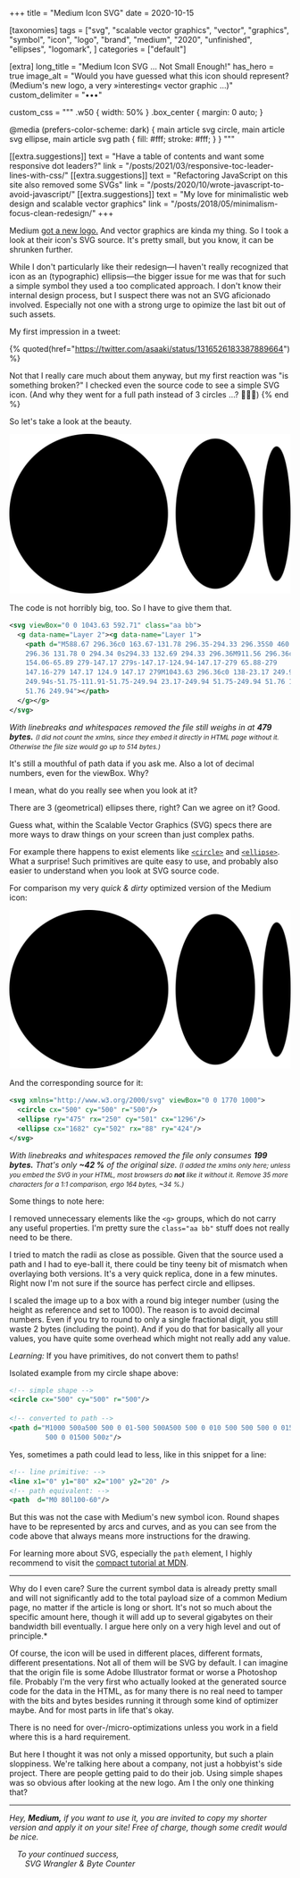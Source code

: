 +++
title = "Medium Icon SVG"
date = 2020-10-15

[taxonomies]
tags = ["svg", "scalable vector graphics", "vector", "graphics", "symbol", "icon", "logo", "brand", "medium", "2020", "unfinished", "ellipses", "logomark", ]
categories = ["default"]

[extra]
long_title = "Medium Icon SVG … Not Small Enough!"
has_hero = true
image_alt = "Would you have guessed what this icon should represent? (Medium's new logo, a very »interesting« vector graphic …)"
custom_delimiter = "•••"

custom_css = """
.w50 { width: 50% }
.box_center { margin: 0 auto; }

@media (prefers-color-scheme: dark) {
  main article svg circle,
  main article svg ellipse,
  main article svg path { fill: #fff; stroke: #fff; }
}
"""

[[extra.suggestions]]
text = "Have a table of contents and want some responsive dot leaders?"
link = "/posts/2021/03/responsive-toc-leader-lines-with-css/"
[[extra.suggestions]]
text = "Refactoring JavaScript on this site also removed some SVGs"
link = "/posts/2020/10/wrote-javascript-to-avoid-javascript/"
[[extra.suggestions]]
text = "My love for minimalistic web design and scalable vector graphics"
link = "/posts/2018/05/minimalism-focus-clean-redesign/"
+++

Medium [got a new logo.][m-new] And vector graphics are kinda my thing. So I took a look at their icon's SVG source. It's pretty small, but you know, it can be shrunken further.

<!-- more -->

While I don't particularly like their redesign—I haven't really recognized that icon as an (typographic) ellipsis—the bigger issue for me was that for such a simple symbol they used a too complicated approach. I don't know their internal design process, but I suspect there was not an SVG aficionado involved. Especially not one with a strong urge to opimize the last bit out of such assets.

My first impression in a tweet:

{% quoted(href="https://twitter.com/asaaki/status/1316526183387889664") %}
<p>Not that I really care much about them anyway, but my first reaction was "is something broken?" I checked even the source code to see a simple SVG icon. (And why they went for a full path instead of 3 circles …? 🤷🏻‍♂️)
{% end %}

So let's take a look at the beauty.

<div class="w50 box_center">

![Medium's new symbol icon (vector graphic / SVG)](./medium.icon.sanitized.svg)

</div>

The code is not horribly big, too. So I have to give them that.

```xml
<svg viewBox="0 0 1043.63 592.71" class="aa bb">
  <g data-name="Layer 2"><g data-name="Layer 1">
    <path d="M588.67 296.36c0 163.67-131.78 296.35-294.33 296.35S0 460 0
    296.36 131.78 0 294.34 0s294.33 132.69 294.33 296.36M911.56 296.36c0
    154.06-65.89 279-147.17 279s-147.17-124.94-147.17-279 65.88-279
    147.16-279 147.17 124.9 147.17 279M1043.63 296.36c0 138-23.17 249.94-51.76
    249.94s-51.75-111.91-51.75-249.94 23.17-249.94 51.75-249.94 51.76 111.9
    51.76 249.94"></path>
  </g></g>
</svg>
```

_With linebreaks and whitespaces removed the file still weighs in at **479 bytes.** <small>(I did not count the xmlns, since they embed it directly in HTML page without it. Otherwise the file size would go up to 514 bytes.)</small>_

It's still a mouthful of path data if you ask me. Also a lot of decimal numbers, even for the viewBox. Why?

I mean, what do you really see when you look at it?

There are 3 (geometrical) ellipses there, right? Can we agree on it? Good.

Guess what, within the Scalable Vector Graphics (SVG) specs there are more ways to draw things on your screen than just complex paths.

For example there happens to exist elements like [`<circle>`][circle] and [`<ellipse>`][ellipse]. What a surprise! Such primitives are quite easy to use, and probably also easier to understand when you look at SVG source code.

For comparison my very _quick & dirty_ optimized version of the Medium icon:

<div class="w50 box_center">

![Medium's new icon made out of primitive elements](./medium.icon.ellipses.svg)

</div>

And the corresponding source for it:

```xml
<svg xmlns="http://www.w3.org/2000/svg" viewBox="0 0 1770 1000">
  <circle cx="500" cy="500" r="500"/>
  <ellipse ry="475" rx="250" cy="501" cx="1296"/>
  <ellipse cx="1682" cy="502" rx="88" ry="424"/>
</svg>
```

_With linebreaks and whitespaces removed the file only consumes **199 bytes.** That's only **~42 %** of the original size. <small>(I added the xmlns only here; unless you embed the SVG in your HTML, most browsers do **not** like it without it. Remove 35 more characters for a 1:1 comparison, ergo 164 bytes, ~34 %.)</small>_

Some things to note here:

I removed unnecessary elements like the `<g>` groups, which do not carry any useful properties. I'm pretty sure the `class="aa bb"` stuff does not really need to be there.

I tried to match the radii as close as possible. Given that the source used a path and I had to eye-ball it, there could be tiny teeny bit of mismatch when overlaying both versions. It's a very quick replica, done in a few minutes. Right now I'm not sure if the source has perfect circle and ellipses.

I scaled the image up to a box with a round big integer number (using the height as reference and set to 1000). The reason is to avoid decimal numbers. Even if you try to round to only a single fractional digit, you still waste 2 bytes (including the point). And if you do that for basically all your values, you have quite some overhead which might not really add any value.

_Learning:_ If you have primitives, do not convert them to paths!

Isolated example from my circle shape above:

```xml
<!-- simple shape -->
<circle cx="500" cy="500" r="500"/>

<!-- converted to path -->
<path d="M1000 500a500 500 0 01-500 500A500 500 0 010 500 500 500 0 01500 0a500
         500 0 01500 500z"/>
```

Yes, sometimes a path could lead to less, like in this snippet for a line:

```xml
<!-- line primitive: -->
<line x1="0" y1="80" x2="100" y2="20" />
<!-- path equivalent: -->
<path  d="M0 80l100-60"/>
```

But this was not the case with Medium's new symbol icon. Round shapes have to be represented by arcs and curves, and as you can see from the code above that always means more instructions for the drawing.

For learning more about SVG, especially the `path` element, I highly recommend to visit the [compact tutorial at MDN][mdn].

-----

Why do I even care? Sure the current symbol data is already pretty small and will not significantly add to the total payload size of a common Medium page, no matter if the article is long or short. It's not so much about the specific amount here, though it will add up to several gigabytes on their bandwidth bill eventually. I argue here only on a very high level and out of principle.<a title="Also I have too much free time at hand right now. 😅">*</a>

Of course, the icon will be used in different places, different formats, different presentations. Not all of them will be SVG by default. I can imagine that the origin file is some Adobe Illustrator format or worse a Photoshop file. Probably I'm the very first who actually looked at the generated source code for the data in the HTML, as for many there is no real need to tamper with the bits and bytes besides running it through some kind of optimizer maybe. And for most parts in life that's okay.

There is no need for over-/micro-optimizations unless you work in a field where this is a hard requirement.

But here I thought it was not only a missed opportunity, but such a plain sloppiness. We're talking here about a company, not just a hobbyist's side project. There are people getting paid to do their job. Using simple shapes was so obvious after looking at the new logo. Am I the only one thinking that?

-----

_Hey, **Medium,** if you want to use it, you are invited to copy my shorter version and apply it on your site! <a title="Of course, I do not expect any response nor appreciation for what I've done. In another world I could have asked for quite some money here. That's why I'm not a consultant, I would fail in that kind of job.">Free of charge, though some credit would be nice.</a>_

<!--  _Sincerely yours,\ -->
 _To your continued success,\
  SVG Wrangler & Byte Counter_

[m-new]: https://blog.medium.com/a-more-expressive-medium-starting-with-medium-63b562206d8f
[circle]: https://developer.mozilla.org/en-US/docs/Web/SVG/Element/circle
[ellipse]: https://developer.mozilla.org/en-US/docs/Web/SVG/Element/ellipse
[mdn]: https://developer.mozilla.org/en-US/docs/Web/SVG/Tutorial/Paths
